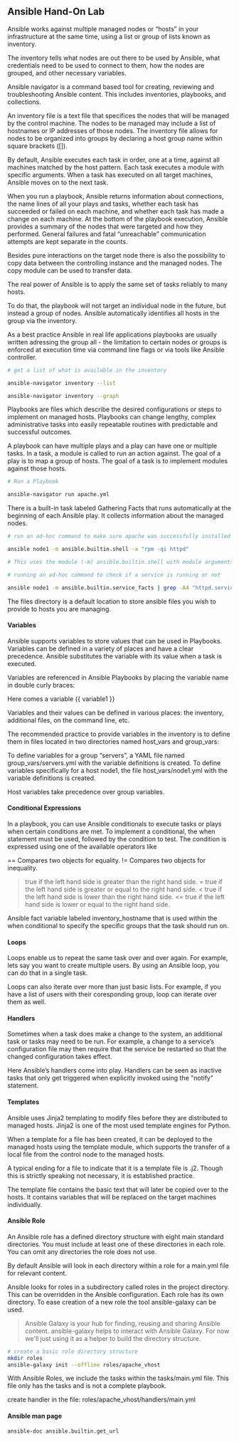 ## Ansible Hand-On Lab

Ansible works against multiple managed nodes or “hosts” in your infrastructure at the same time, using a list or group of lists known as inventory.

The inventory tells what nodes are out there to be used by Ansible, what credentials need to be used to connect to them, how the nodes are grouped, and other necessary variables.

Ansible navigator is a command based tool for creating, reviewing and troubleshooting Ansible content. This includes inventories, playbooks, and collections.

An inventory file is a text file that specifices the nodes that will be managed by the control machine. The nodes to be managed may include a list of hostnames or IP addresses of those nodes. The inventory file allows for nodes to be organized into groups by declaring a host group name within square brackets ([]).

By default, Ansible executes each task in order, one at a time, against all machines matched by the host pattern. Each task executes a module with specific arguments. When a task has executed on all target machines, Ansible moves on to the next task.

When you run a playbook, Ansible returns information about connections, the name lines of all your plays and tasks, whether each task has succeeded or failed on each machine, and whether each task has made a change on each machine. At the bottom of the playbook execution, Ansible provides a summary of the nodes that were targeted and how they performed. General failures and fatal “unreachable” communication attempts are kept separate in the counts.

Besides pure interactions on the target node there is also the possibility to copy data between the controlling instance and the managed nodes. The copy module can be used to transfer data.

The real power of Ansible is to apply the same set of tasks reliably to many hosts.

To do that, the playbook will not target an individual node in the future, but instead a group of nodes. Ansible automatically identifies all hosts in the group via the inventory.

As a best practice Ansible in real life applications playbooks are usually written adressing the group all - the limitation to certain nodes or groups is enforced at execution time via command line flags or via tools like Ansible controller.

```bash
# get a list of what is available in the inventory

ansible-navigator inventory --list

ansible-navigator inventory --graph

```

Playbooks are files which describe the desired configurations or steps to implement on managed hosts. Playbooks can change lengthy, complex administrative tasks into easily repeatable routines with predictable and successful outcomes.

A playbook can have multiple plays and a play can have one or multiple tasks. In a task, a module is called to run an action against. The goal of a play is to map a group of hosts. The goal of a task is to implement modules against those hosts.

```bash
# Run a Playbook

ansible-navigator run apache.yml

```

There is a built-in task labeled Gathering Facts that runs automatically at the beginning of each Ansible play. It collects information about the managed nodes.

```bash
# run an ad-hoc command to make sure apache was successfully installed on the managed node

ansible node1 -m ansible.builtin.shell -a "rpm -qi httpd"

# This uses the module (-m) ansible.builtin.shell with module arguments (-a) that states to run the following command rpm -qi httpd on node1.
```

```bash
# running an ad-hoc command to check if a service is running or not

ansible node1 -m ansible.builtin.service_facts | grep -A4 "httpd.service"

```

The files directory is a default location to store ansible files you wish to provide to hosts you are managing.

#### Variables

Ansible supports variables to store values that can be used in Playbooks. Variables can be defined in a variety of places and have a clear precedence. Ansible substitutes the variable with its value when a task is executed.

Variables are referenced in Ansible Playbooks by placing the variable name in double curly braces:

Here comes a variable {{ variable1 }}

Variables and their values can be defined in various places: the inventory, additional files, on the command line, etc.

The recommended practice to provide variables in the inventory is to define them in files located in two directories named host_vars and group_vars:

To define variables for a group “servers”, a YAML file named group_vars/servers.yml with the variable definitions is created.
To define variables specifically for a host node1, the file host_vars/node1.yml with the variable definitions is created.

Host variables take precedence over group variables.

#### Conditional Expressions

In a playbook, you can use Ansible conditionals to execute tasks or plays when certain conditions are met. To implement a conditional, the when statement must be used, followed by the condition to test. The condition is expressed using one of the available operators like

==	Compares two objects for equality.
!=	Compares two objects for inequality.
>	true if the left hand side is greater than the right hand side.
>=	true if the left hand side is greater or equal to the right hand side.
<	true if the left hand side is lower than the right hand side.
<=	true if the left hand side is lower or equal to the right hand side.

Ansible fact variable labeled inventory_hostname that is used within the when conditional to specify the specific groups that the task should run on.

#### Loops

Loops enable us to repeat the same task over and over again. For example, lets say you want to create multiple users. By using an Ansible loop, you can do that in a single task.

Loops can also iterate over more than just basic lists. For example, if you have a list of users with their coresponding group, loop can iterate over them as well.

#### Handlers

Sometimes when a task does make a change to the system, an additional task or tasks may need to be run. For example, a change to a service’s configuration file may then require that the service be restarted so that the changed configuration takes effect.

Here Ansible’s handlers come into play. Handlers can be seen as inactive tasks that only get triggered when explicitly invoked using the "notify" statement.

#### Templates

Ansible uses Jinja2 templating to modify files before they are distributed to managed hosts. Jinja2 is one of the most used template engines for Python.

When a template for a file has been created, it can be deployed to the managed hosts using the template module, which supports the transfer of a local file from the control node to the managed hosts.

A typical ending for a file to indicate that it is a template file is .j2. Though this is strictly speaking not necessary, it is established practice.

The template file contains the basic text that will later be copied over to the hosts. It contains variables that will be replaced on the target machines individually.

#### Ansible Role

An Ansible role has a defined directory structure with eight main standard directories. You must include at least one of these directories in each role. You can omit any directories the role does not use.

By default Ansible will look in each directory within a role for a main.yml file for relevant content.

Ansible looks for roles in a subdirectory called roles in the project directory. This can be overridden in the Ansible configuration. Each role has its own directory. To ease creation of a new role the tool ansible-galaxy can be used.

> Ansible Galaxy is your hub for finding, reusing and sharing Ansible content. ansible-galaxy helps to interact with Ansible Galaxy. For now we'll just using it as a helper to build the directory structure.

```bash
# create a basic role directory structure
mkdir roles
ansible-galaxy init --offline roles/apache_vhost
```

With Ansible Roles, we include the tasks within the tasks/main.yml file. This file only has the tasks and is not a complete playbook.

create handler in the file: roles/apache_vhost/handlers/main.yml

#### Ansible man page
```bash
ansible-doc ansible.builtin.get_url
```